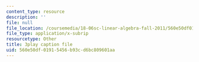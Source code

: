 ```yaml
---
content_type: resource
description: ''
file: null
file_location: /coursemedia/18-06sc-linear-algebra-fall-2011/560e50df01915456b93cd6bc809601aa_Go2aLo7ZOlU.vtt
file_type: application/x-subrip
resourcetype: Other
title: 3play caption file
uid: 560e50df-0191-5456-b93c-d6bc809601aa
---
```

